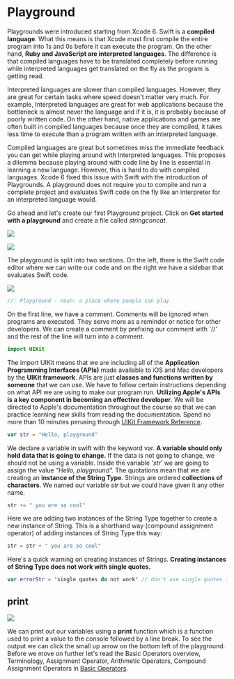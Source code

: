 # Playground

Playgrounds were introduced starting from Xcode 6\. Swift is a **compiled language**. What this means is that Xcode must first compile the entire program into 1s and 0s before it can execute the program. On the other hand, **Ruby and JavaScript are interpreted languages**. The difference is that compiled languages have to be translated completely before running while interpreted languages get translated on the fly as the program is getting read.

Interpreted languages are slower than compiled languages. However, they are great for certain tasks where speed doesn't matter very much. For example, Interpreted languages are great for web applications because the bottleneck is almost never the language and if it is, it is probably because of poorly written code. On the other hand, native applications and games are often built in compiled languages because once they are compiled, it takes less time to execute than a program written with an interpreted language.

Compiled languages are great but sometimes miss the immediate feedback you can get while playing around with Interpreted languages. This proposes a dilemma because playing around with code line by line is essential in learning a new language. However, this is hard to do with compiled languages. Xcode 6 fixed this issue with Swift with the introduction of Playgrounds. A playground does not require you to compile and run a complete project and evaluates Swift code on the fly like an interpreter for an interpreted language would.

Go ahead and let's create our first Playground project. Click on **Get started with a playground** and create a file called _stringconcat_. 

![](http://i.imgur.com/f8DJfCE.png)

![](http://i.imgur.com/TwvPJCe.png)

The playground is split into two sections. On the left, there is the Swift code editor where we can write our code and on the right we have a sidebar that evaluates Swift code. 

![](http://i.imgur.com/7ko9Qn6.gif)

```swift
//: Playground - noun: a place where people can play
```

On the first line, we have a comment. Comments will be ignored when programs are executed. They serve more as a reminder or notice for other developers. We can create a comment by prefixing our comment with '//' and the rest of the line will turn into a comment.

```swift
import UIKit
```

The import UIKit means that we are including all of the **Application Programming Interfaces (APIs)** made available to iOS and Mac developers by the **UIKit framework**. APIs are just **classes and functions written by someone** that we can use. We have to follow certain instructions depending on what API we are using to make our program run. **Utilizing Apple's APIs is a key component in becoming an effective developer**. We will be directed to Apple's documentation throughout the course so that we can practice learning new skills from reading the documentation. Spend no more than 10 minutes perusing through [UIKit Framework Reference](https://developer.apple.com/library/ios/documentation/UIKit/Reference/UIKit_Framework/). 

```swift
var str = "Hello, playground"
```

We declare a variable in swift with the keyword var. **A variable should only hold data that is going to change.** If the data is not going to change, we should not be using a variable. Inside the variable _'str_' we are going to assign the value _"Hello, playground"._ The quotations mean that we are creating an **instance of the String Type**. Strings are ordered **collections of characters**. We named our variable _str_ but we could have given it any other name.

```swift
str += " you are so cool"
```

Here we are adding two instances of the String Type together to create a new instance of String. This is a shorthand way (compound assignment operator) of adding instances of String Type this way:

```swift
str = str + " you are so cool"
```

Here's a quick warning on creating instances of Strings. **Creating instances of String Type does not work with single quotes.**

```swift
var errorStr = 'single quotes do not work' // don't use single quotes to create instances of String
```

## print

![](http://s3.amazonaws.com/General_V88/boomyeah/company_209/chapter_2637/handouts/chapter2637_3609_print.gif)

We can print out our variables using a **print** function which is a function used to print a value to the console followed by a line break. To see the output we can click the small up arrow on the bottom left of the playground. Before we move on further let's read the Basic Operators overview, Terminology, Assignment Operator, Arithmetic Operators, Compound Assignment Operators in [Basic Operators](https://developer.apple.com/library/ios/documentation/Swift/Conceptual/Swift_Programming_Language/BasicOperators.html#//apple_ref/doc/uid/TP40014097-CH6-ID60).